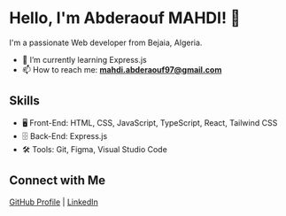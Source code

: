 # Hello, I'm Abderaouf MAHDI! 👋

I'm a passionate Web developer from Bejaia, Algeria. 

- 🌱 I’m currently learning Express.js
- 📫 How to reach me: **mahdi.abderaouf97@gmail.com**

## Skills
- 🖥️ Front-End: HTML, CSS, JavaScript, TypeScript, React, Tailwind CSS
- 🗄️ Back-End: Express.js
- 🛠 Tools: Git, Figma, Visual Studio Code
  
## Connect with Me
[GitHub Profile](https://github.com/Raouf404) | [LinkedIn](https://www.linkedin.com/in/abderaouf-mahdi-8b68a1291/)

